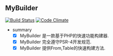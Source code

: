 ## MyBuilder
[![Build Status](https://travis-ci.org/CrazyCodes/MyBuilder.svg?branch=master)](https://travis-ci.org/CrazyCodes/MyBuilder)
[![Code Climate](https://codeclimate.com/github/MPOS/php-mpos/badges/gpa.svg)](https://codeclimate.com/github/MPOS/php-mpos) 
- summary
    - [x] MyBuilder 是一款基于PHP的快速功能构建器.
    - [x] MyBuilder 完全遵守PSR-4开发规范.
    - [x] MyBuilder 提供From,Table的快速构建方法.